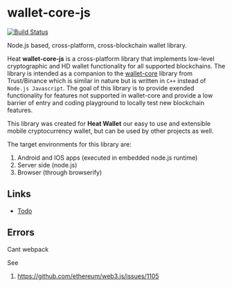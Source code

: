 # wallet-core-js

[![Build Status](https://travis-ci.org/heatcrypto/wallet-core-js.svg?branch=master)](https://travis-ci.org/heatcrypto/wallet-core-js)

Node.js based, cross-platform, cross-blockchain wallet library.

Heat **wallet-core-js** is a cross-platform library that implements low-level cryptographic and HD wallet functionality for all supported blockchains. The library is intended as a companion to the [wallet-core](https://github.com/trustwallet/wallet-core) library from Trust/Binance which is similar in nature but is written in `C++` instead of `Node.js Javascript`. The goal of this library is to provide exended functionality for features not supported in wallet-core and provide a low barrier of entry and coding playground to locally test new blockchain features.

This library was created for **Heat Wallet** our easy to use and extensible mobile cryptocurrency wallet, but can be used by other projects as well. 

The target environments for this library are:

1. Android and IOS apps (executed in embedded node.js runtime)
2. Server side (node.js)
3. Browser (through browserify)

## Links

- [Todo](Todo.md)

## Errors

Cant webpack

See 

1. https://github.com/ethereum/web3.js/issues/1105